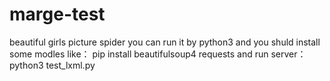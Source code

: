 # marge-test
beautiful girls picture spider
you can run it by python3
and you shuld install some modles like： 
pip install beautifulsoup4 requests
and run server：
python3  test_lxml.py
